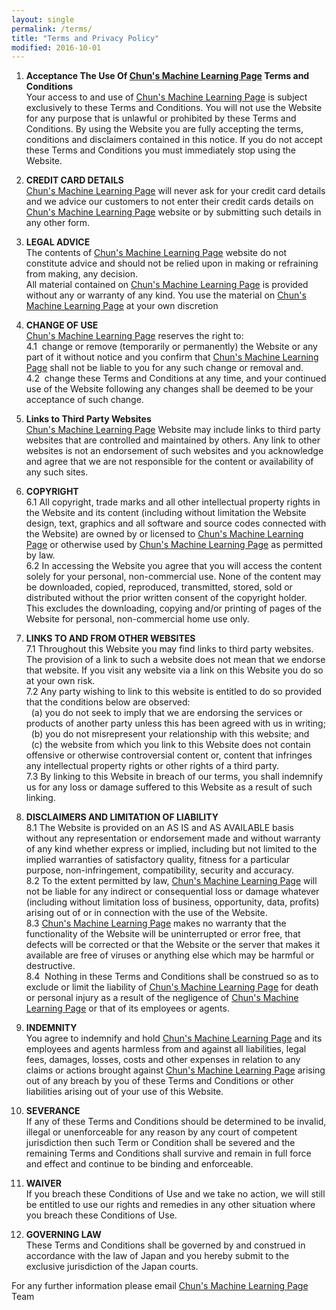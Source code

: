 ```yaml
---
layout: single
permalink: /terms/
title: "Terms and Privacy Policy"
modified: 2016-10-01
---
```


1. **Acceptance The Use Of [Chun's Machine Learning Page](https://chunml.github.io/) Terms and Conditions**   
Your  access  to  and  use  of  [Chun's Machine Learning Page](https://chunml.github.io/) is  subject exclusively to these Terms and Conditions. You will not use the Website for any purpose that is unlawful or prohibited by these Terms and Conditions. By using  the  Website  you  are  fully  accepting  the  terms,  conditions  and disclaimers contained in this notice. If you do not accept these Terms and Conditions you must immediately stop using the Website.

2. **CREDIT CARD DETAILS**  
[Chun's Machine Learning Page](https://chunml.github.io/) will never ask for your credit card details and we advice our customers to not enter their credit cards details on [Chun's Machine Learning Page](https://chunml.github.io/) website or by submitting such details in any other form.

3. **LEGAL ADVICE**  
The contents of [Chun's Machine Learning Page](https://chunml.github.io/) website do not constitute advice and should not be relied upon in making or refraining from making, any decision.   
All material contained on [Chun's Machine Learning Page](https://chunml.github.io/) is provided without any or warranty of any kind. You use the material on [Chun's Machine Learning Page](https://chunml.github.io/) at your own discretion

4. **CHANGE OF USE**  
[Chun's Machine Learning Page](https://chunml.github.io/) reserves the right to:   
4.1 &nbsp;change or remove (temporarily or permanently) the Website or any part of it without notice and you confirm that [Chun's Machine Learning Page](https://chunml.github.io/) shall not be liable to you for any such change or removal and.   
4.2 &nbsp;change these Terms and Conditions at any time, and your continued use of the Website following any changes shall be deemed to be your acceptance of such change.

5. **Links to Third Party Websites**  
[Chun's Machine Learning Page](https://chunml.github.io/) Website may include links to third party websites that are controlled and maintained by others. Any link to other websites is not an endorsement of such websites and you acknowledge and agree that we are not responsible for the content or availability of any such sites.

6. **COPYRIGHT**  
6.1 All  copyright,  trade  marks  and  all  other  intellectual  property  rights  in  the Website and its content (including without limitation the Website design, text, graphics and all software and source codes connected with the Website) are owned by or   licensed to [Chun's Machine Learning Page](https://chunml.github.io/) or otherwise used by [Chun's Machine Learning Page](https://chunml.github.io/) as permitted by law.   
6.2 In accessing the Website you agree that you will access the content solely for your personal, non-commercial use. None of the content may be downloaded, copied, reproduced, transmitted, stored, sold or distributed without the prior written consent of the copyright holder. This excludes the downloading, copying and/or printing of pages of the Website for personal, non-commercial home use only.

7. **LINKS TO AND FROM OTHER WEBSITES**  
7.1 Throughout this Website you may find links to third party websites. The provision of a link to such a website does not mean that we endorse that website. If you visit any website via a link on this Website you do so at your own risk.   
7.2 Any party wishing to link to this website is entitled to do so provided that the conditions below are observed:   
  &nbsp;&nbsp;(a) you do not seek to imply that we are endorsing the services or products of another party unless this has been agreed with us in writing;   
  &nbsp;&nbsp;(b) you do not misrepresent your relationship with this website; and   
  &nbsp;&nbsp;(c) the website from which you link to this Website does not contain offensive or otherwise  controversial content or, content that infringes any intellectual property rights or other rights of a third party.   
7.3 By linking to this Website in breach of our terms, you shall indemnify us for any loss or damage suffered to this Website as a result of such linking.

8. **DISCLAIMERS AND LIMITATION OF LIABILITY**  
8.1 The Website is provided on an AS IS and AS AVAILABLE basis without any representation or endorsement made and without warranty of any kind whether express or implied, including but not limited to the implied warranties of satisfactory quality, fitness for a particular purpose, non-infringement, compatibility, security and accuracy.   
8.2 To the extent permitted by law, [Chun's Machine Learning Page](https://chunml.github.io/) will not be liable for any indirect or consequential loss or damage whatever (including without limitation loss of business, opportunity, data, profits) arising out of or in connection with the use of the Website.   
8.3 [Chun's Machine Learning Page](https://chunml.github.io/) makes no warranty that the functionality of the Website will be uninterrupted or error free, that defects will be corrected or that the Website or the server that makes it available are free of viruses or anything else which may be harmful or destructive.   
8.4 &nbsp;Nothing in these Terms and Conditions shall be construed so as to exclude or limit the liability of [Chun's Machine Learning Page](https://chunml.github.io/) for death or personal injury as a result of the negligence of [Chun's Machine Learning Page](https://chunml.github.io/) or that of its employees or agents.

9. **INDEMNITY**  
You agree to indemnify and hold [Chun's Machine Learning Page](https://chunml.github.io/) and its employees and agents harmless from and against all liabilities, legal fees, damages, losses, costs and other expenses in relation to any claims or actions brought against [Chun's Machine Learning Page](https://chunml.github.io/) arising out of any breach by you of these Terms and Conditions or other liabilities arising out of your use of this Website.

10. **SEVERANCE**  
If any of these Terms and Conditions should be determined to be invalid, illegal or unenforceable for any reason by any court of competent jurisdiction then such Term or Condition shall be severed and the remaining Terms and Conditions shall survive and remain in full force and effect and continue to be binding and enforceable.

11. **WAIVER**  
If you breach these Conditions of Use and we take no action, we will still be entitled to use our rights and remedies in any other situation where you breach these Conditions of Use.

12. **GOVERNING LAW**  
These Terms and Conditions shall be governed by and construed in accordance with the law of Japan and you hereby submit to the exclusive jurisdiction of the Japan courts.

For any further information please email [Chun's Machine Learning Page](mailto:ahzhong11491@gmail.com) Team
